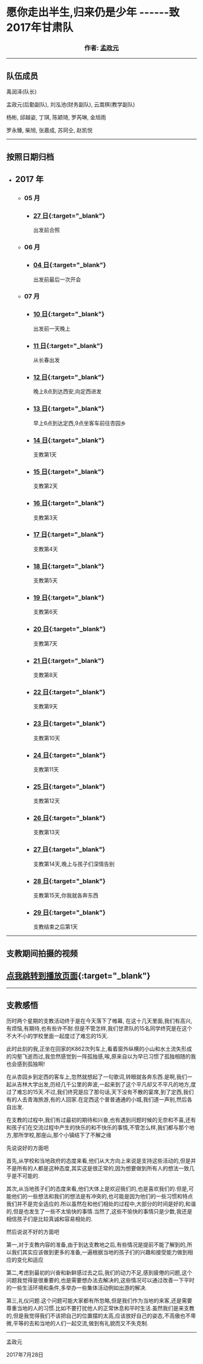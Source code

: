 <link href="style.css" rel="stylesheet" >

# 愿你走出半生,归来仍是少年 ------致2017年甘肃队

<h3 align="center">
作者:  <a href="//twesix.cn" target="_blank">孟政元</a>
</h3>

---

## 队伍成员

禹润泽(队长)

孟政元(后勤副队), 刘泓池(财务副队), 云嵩棋(教学副队)

杨彬, 邱越姿, 丁琪, 陈颖琦, 罗芮琳, 金旭雨

罗永臻, 柴旭, 张嘉成, 苏珂仝, 赵凯悦

---

## 按照日期归档

- ## 2017 年
  - ### 05 月
    - ### [27 日](pages/2017/05/27){:target="_blank"}
      出发前合照
  - ### 06 月
    - ### [04 日](pages/2017/06/04){:target="_blank"}
      出发前最后一次开会
  - ### 07 月
    - ### [10 日](pages/2017/07/10){:target="_blank"}
      出发前一天晚上
    - ### [11 日](pages/2017/07/11){:target="_blank"}
      从长春出发
    - ### [12 日](pages/2017/07/12){:target="_blank"}
      晚上8点到达西安,向定西进发
    - ### [13 日](pages/2017/07/13){:target="_blank"}
      早上6点到达定西,9点坐客车前往杏园乡
    - ### [14 日](pages/2017/07/14){:target="_blank"}
      支教第1天
    - ### [15 日](pages/2017/07/15){:target="_blank"}
      支教第2天
    - ### [16 日](pages/2017/07/16){:target="_blank"}
      支教第3天
    - ### [17 日](pages/2017/07/17){:target="_blank"}
      支教第4天
    - ### [18 日](pages/2017/07/18){:target="_blank"}
      支教第5天
    - ### [19 日](pages/2017/07/19){:target="_blank"}
      支教第6天
    - ### [20 日](pages/2017/07/20){:target="_blank"}
      支教第7天
    - ### [21 日](pages/2017/07/21){:target="_blank"}
      支教第8天
    - ### [22 日](pages/2017/07/22){:target="_blank"}
      支教第9天
    - ### [23 日](pages/2017/07/23){:target="_blank"}
      支教第10天
    - ### [24 日](pages/2017/07/24){:target="_blank"}
      支教第11天
    - ### [25 日](pages/2017/07/25){:target="_blank"}
      支教第12天
    - ### [26 日](pages/2017/07/26){:target="_blank"}
      支教第13天
    - ### [27 日](pages/2017/07/27){:target="_blank"}
      支教第14天,晚上与孩子们深情告别
    - ### [28 日](pages/2017/07/28){:target="_blank"}
      支教第15天,你我就各奔东西
    - ### [29 日](pages/2017/07/29){:target="_blank"}
      支教结束之后第1天

---

## 支教期间拍摄的视频

## [点我跳转到播放页面](pages/video){:target="_blank"}

---

## 支教感悟

历时两个星期的支教活动终于是在今天落下了帷幕, 在这十几天里面,我们有高兴,有烦恼,有期待,也有些许不耐.但是不管怎样,我们甘肃队的15名同学终究是在这个不大不小的学校里面一起度过了难忘的15天.

此时此刻的我,正坐在回家的K862次列车上,看着窗外纵横的小山和水土流失形成的沟壑飞逝而过,我忽然感觉到一阵孤独感,唉,原来自以为早已习惯了孤独相随的我也会感到孤独啊!

在从杏园乡到定西的客车上,忽然就想起了一句歌词,转眼就各奔东西.是啊,我们一起从吉林大学出发,历经几千公里的奔波,一起来到了这个平凡却又不平凡的地方,度过了难忘的15天.不过,我们终究是应了那句话,天下没有不散的宴席,到了定西,我们有的人去青海旅游,有的人回家.在定西这个普普通通的小城,我们道一声别,然后各自出发.

在支教的过程中,我们有过最初的期待和兴奋,也有遇到问题时候的无奈和不喜,还有和孩子们在交流过程中产生的快乐的和不快乐的事情,不管怎么样,我们都与那个地方,那所学校,那座山,那个小镇结下了不解之缘

先说说好的方面吧

首先,从学校和当地政府的态度来看,他们从大方向上来说是支持这些活动的,但是并不是所有的人都是这种态度,其实这是很正常的,因为想要做到所有人的想法一致几乎是不可能的.

其次,从当地孩子们的态度来看,他们大体上是欢迎我们的,也是喜欢我们的.但是,可能他们的一些想法和我们的想法是有冲突的,也可能是因为他们的一些习惯和特点我们并不是完全适应的.所以虽然在和他们相处的过程中,大部分的时间是好的,和谐的,但是也发生了一些不太愉快的事情.当然了,这些不愉快的事情只是少数,我还是相信孩子们是比较真诚和容易相处的.

然后说说不好的方面吧

第一,对于支教内容的准备,由于到达支教地之后,有些情况是提前不能了解到的,所以我们其实应该做到更多的准备,一遍根据当地的孩子们的兴趣和接受能力做到相应的变化和适应

第二,考虑到最初的兴奋和新鲜感过去之后,我们的动力不足,感到疲倦的问题,这个问题我觉得是很重要的,也是需要想办法去解决的,这些情况可以通过改善一下平时的一些生活环境和条件,多举办一些集体活动例如出游的解决.

第三,礼仪问题.这个问题可能大家都有所忽略,但是我们作为当地的来客,还是需要尊重当地的人的习惯.比如不要打扰他人的正常休息和平时生活.虽然我们是来支教的,但是我觉得我们不该把自己的位置摆的太高,应该放好自己的姿态,不高傲也不卑微,平等的去和当地的人们一起交流,做到有礼貌而又不失克制.

---

孟政元

2017年7月28日
